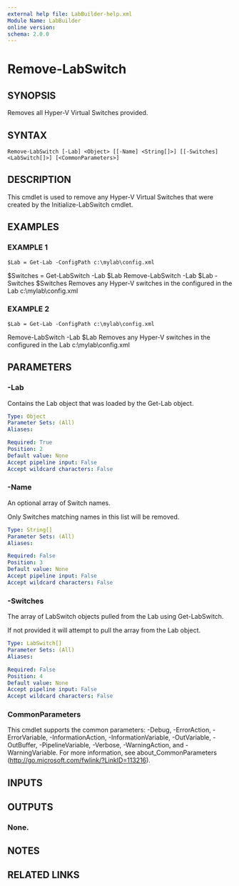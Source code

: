```yaml
---
external help file: LabBuilder-help.xml
Module Name: LabBuilder
online version:
schema: 2.0.0
---
```


# Remove-LabSwitch

## SYNOPSIS
Removes all Hyper-V Virtual Switches provided.

## SYNTAX

```
Remove-LabSwitch [-Lab] <Object> [[-Name] <String[]>] [[-Switches] <LabSwitch[]>] [<CommonParameters>]
```

## DESCRIPTION
This cmdlet is used to remove any Hyper-V Virtual Switches that were created by
the Initialize-LabSwitch cmdlet.

## EXAMPLES

### EXAMPLE 1
```
$Lab = Get-Lab -ConfigPath c:\mylab\config.xml
```

$Switches = Get-LabSwitch -Lab $Lab
Remove-LabSwitch -Lab $Lab -Switches $Switches
Removes any Hyper-V switches in the configured in the Lab c:\mylab\config.xml

### EXAMPLE 2
```
$Lab = Get-Lab -ConfigPath c:\mylab\config.xml
```

Remove-LabSwitch -Lab $Lab
Removes any Hyper-V switches in the configured in the Lab c:\mylab\config.xml

## PARAMETERS

### -Lab
Contains the Lab object that was loaded by the Get-Lab object.

```yaml
Type: Object
Parameter Sets: (All)
Aliases:

Required: True
Position: 2
Default value: None
Accept pipeline input: False
Accept wildcard characters: False
```

### -Name
An optional array of Switch names.

Only Switches matching names in this list will be removed.

```yaml
Type: String[]
Parameter Sets: (All)
Aliases:

Required: False
Position: 3
Default value: None
Accept pipeline input: False
Accept wildcard characters: False
```

### -Switches
The array of LabSwitch objects pulled from the Lab using Get-LabSwitch.

If not provided it will attempt to pull the array from the Lab object.

```yaml
Type: LabSwitch[]
Parameter Sets: (All)
Aliases:

Required: False
Position: 4
Default value: None
Accept pipeline input: False
Accept wildcard characters: False
```

### CommonParameters
This cmdlet supports the common parameters: -Debug, -ErrorAction, -ErrorVariable, -InformationAction, -InformationVariable, -OutVariable, -OutBuffer, -PipelineVariable, -Verbose, -WarningAction, and -WarningVariable.
For more information, see about_CommonParameters (http://go.microsoft.com/fwlink/?LinkID=113216).

## INPUTS

## OUTPUTS

### None.
## NOTES

## RELATED LINKS
